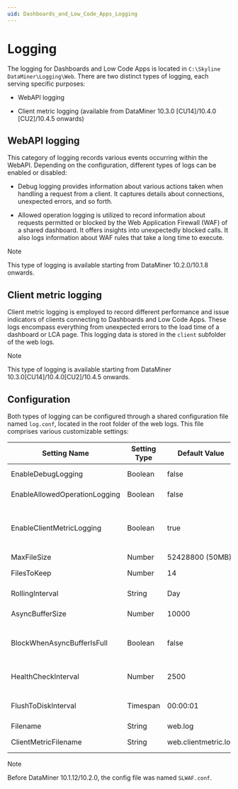 ```yaml
---
uid: Dashboards_and_Low_Code_Apps_Logging
---
```


# Logging

The logging for Dashboards and Low Code Apps is located in `C:\Skyline DataMiner\Logging\Web`. There are two distinct types of logging, each serving specific purposes:

- WebAPI logging

- Client metric logging (available from DataMiner 10.3.0 [CU14]/10.4.0 [CU2]/10.4.5 onwards)

## WebAPI logging

This category of logging records various events occurring within the WebAPI. Depending on the configuration, different types of logs can be enabled or disabled:

- Debug logging provides information about various actions taken when handling a request from a client. It captures details about connections, unexpected errors, and so forth.

- Allowed operation logging is utilized to record information about requests permitted or blocked by the Web Application Firewall (WAF) of a shared dashboard. It offers insights into unexpectedly blocked calls. It also logs information about WAF rules that take a long time to execute.

> [!NOTE]
> This type of logging is available starting from DataMiner 10.2.0/10.1.8 onwards.

## Client metric logging

Client metric logging is employed to record different performance and issue indicators of clients connecting to Dashboards and Low Code Apps. These logs encompass everything from unexpected errors to the load time of a dashboard or LCA page. This logging data is stored in the `client` subfolder of the web logs.

> [!NOTE]
> This type of logging is available starting from DataMiner 10.3.0[CU14]/10.4.0[CU2]/10.4.5 onwards.

## Configuration

Both types of logging can be configured through a shared configuration file named `log.conf`, located in the root folder of the web logs. This file comprises various customizable settings:

| Setting Name                  | Setting Type | Default Value        | Description                                                                                                                      |
| ----------------------------- | ------------ | -------------------- | -------------------------------------------------------------------------------------------------------------------------------- |
| EnableDebugLogging            | Boolean      | false                | Enables or disables the logging of debug information.                                                                            |
| EnableAllowedOperationLogging | Boolean      | false                | Enables or disables the logging of WAF information.                                                                              |
| EnableClientMetricLogging     | Boolean      | true                 | Enables or disables the logging of client. This in available from DataMiner 10.3.0[CU14]/10.4.0[CU2]/10.4.5 onwards. metrics.                                                                               |
| MaxFileSize                   | Number       | 52428800 (50MB)      | Maximum size of a single log file.                                                                                               |
| FilesToKeep                   | Number       | 14                   | Number of files to keep for each type of log.                                                                                    |
| RollingInterval               | String       | Day                  | Time period included in each log file.                                                                                           |
| AsyncBufferSize               | Number       | 10000                | Size of the buffer of the worker writing the log file to disk.                                                                   |
| BlockWhenAsyncBufferIsFull    | Boolean      | false                | If true, the logger will wait until there is room in the buffer; otherwise, log entries will be dropped when the buffer is full. |
| HealthCheckInterval           | Number       | 2500                 | Number of log entries before a health check of the logger is performed.                                                          |
| FlushToDiskInterval           | Timespan     | 00:00:01             | Timespan between the log being written to memory and the result being flushed to disk.                                           |
| Filename                      | String       | web.log              | Filename of the WebAPI log files.                                                                                                |
| ClientMetricFilename          | String       | web.clientmetric.log | Filename of the client metric log files.                                                                                         |

> [!NOTE]
> Before DataMiner 10.1.12/10.2.0, the config file was named `SLWAF.conf`.
